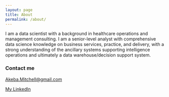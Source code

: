 ```yaml
---
layout: page
title: About
permalink: /about/
---
```


I am a data scientist with a background in healthcare operations and management consulting. I am a senior-level analyst with comprehensive data science knowledge on business services, practice, and delivery, with a strong understanding of the ancillary systems supporting intelligence operations and ultimately a data warehouse/decision support system. 

### Contact me

[Akeba.Mitchell@gmail.com](mailto:Akeba.Mitchell@gmail.com)

[My LinkedIn](https://www.linkedin.com/in/AkebaMitchell)

